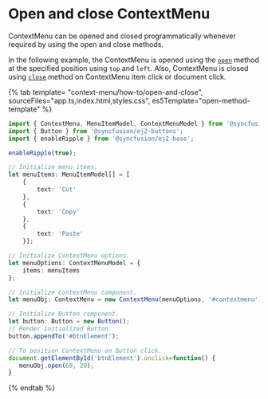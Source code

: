 # Open and close ContextMenu

ContextMenu can be opened and closed programmatically whenever required by using the open and close methods.

In the following example, the ContextMenu is opened using the [`open`](../../api/context-menu#open) method at the
specified position using `top` and `left`. Also, ContextMenu is closed using [`close`](../../api/context-menu#close)
method on ContextMenu item click or document click.

{% tab template= "context-menu/how-to/open-and-close", sourceFiles="app.ts,index.html,styles.css", es5Template="open-method-template" %}

```typescript
import { ContextMenu, MenuItemModel, ContextMenuModel } from '@syncfusion/ej2-navigations';
import { Button } from '@syncfusion/ej2-buttons';
import { enableRipple } from '@syncfusion/ej2-base';

enableRipple(true);

// Initialize menu items.
let menuItems: MenuItemModel[] = [
    {
        text: 'Cut'
    },
    {
        text: 'Copy'
    },
    {
        text: 'Paste'
    }];

// Initialize ContextMenu options.
let menuOptions: ContextMenuModel = {
    items: menuItems
};

// Initialize ContextMenu component.
let menuObj: ContextMenu = new ContextMenu(menuOptions, '#contextmenu');

// Initialize Button component.
let button: Button = new Button();
// Render initialized Button.
button.appendTo('#btnElement');

// To position ContextMenu on Button click.
document.getElementById('btnElement').onclick=function() {
   menuObj.open(60, 20);
}

```

{% endtab %}
